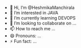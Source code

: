 - 👋 Hi, I’m @HeshmikaManchirala
- 👀 I’m interested in JAVA
- 🌱 I’m currently learning DEVOPS
- 💞️ I’m looking to collaborate on ...
- 📫 How to reach me ...
- 😄 Pronouns: ...
- ⚡ Fun fact: ...

<!---
HeshmikaManchirala/HeshmikaManchirala is a ✨ special ✨ repository because its `README.md` (this file) appears on your GitHub profile.
You can click the Preview link to take a look at your changes.
--->
